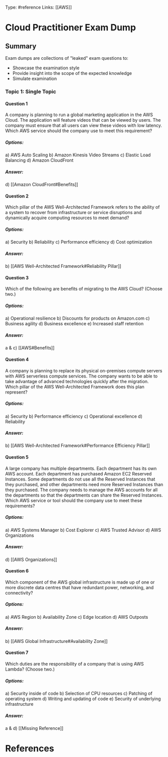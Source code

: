 Type: #reference
Links: [[AWS]]

# Cloud Practitioner Exam Dump

## Summary
Exam dumps are collections of "leaked" exam questions to:
- Showcase the examination style
- Provide insight into the scope of the expected knowledge
- Simulate examination

### Topic 1: Single Topic
#### Question 1
A company is planning to run a global marketing application in the AWS Cloud. The application will feature videos that can be viewed by users. The company must ensure that all users can view these videos with low latency.  
Which AWS service should the company use to meet this requirement?
##### Options:
a) AWS Auto Scaling
b) Amazon Kinesis Video Streams
c) Elastic Load Balancing
d) Amazon CloudFront

##### Answer:
d) [[Amazon CloudFront#Benefits]]

#### Question 2
Which pillar of the AWS Well-Architected Framework refers to the ability of a system to recover from infrastructure or service disruptions and dynamically acquire computing resources to meet demand?
##### Options:
a) Security
b) Reliability
c) Performance efficiency
d) Cost optimization
##### Answer:
b) [[AWS Well-Architected Framework#Reliability Pillar]]

#### Question 3
Which of the following are benefits of migrating to the AWS Cloud? (Choose two.)
##### Options:
a) Operational resilience
b) Discounts for products on Amazon.com
c) Business agility
d) Business excellence
e) Increased staff retention
##### Answer:
a & c) [[AWS#Benefits]]

#### Question 4
A company is planning to replace its physical on-premises compute servers with AWS serverless compute services. The company wants to be able to take advantage of advanced technologies quickly after the migration.  
Which pillar of the AWS Well-Architected Framework does this plan represent?
##### Options:
a) Security
b) Performance efficiency
c) Operational excellence
d) Reliability
##### Answer:
b) [[AWS Well-Architected Framework#Performance Efficiency Pillar]]

#### Question 5
A large company has multiple departments. Each department has its own AWS account. Each department has purchased Amazon EC2 Reserved Instances. Some departments do not use all the Reserved Instances that they purchased, and other departments need more Reserved Instances than they purchased. The company needs to manage the AWS accounts for all the departments so that the departments can share the Reserved Instances.
Which AWS service or tool should the company use to meet these requirements?

##### Options:
a) AWS Systems Manager
b) Cost Explorer
c) AWS Trusted Advisor
d) AWS Organizations
##### Answer:
d) [[AWS Organizations]]

#### Question 6
Which component of the AWS global infrastructure is made up of one or more discrete data centres that have redundant power, networking, and connectivity?
##### Options:
a) AWS Region
b) Availability Zone
c) Edge location
d) AWS Outposts
##### Answer:
b) [[AWS Global Infrastructure#Availability Zone]]

#### Question 7
Which duties are the responsibility of a company that is using AWS Lambda? (Choose two.)
##### Options:
a) Security inside of code
b) Selection of CPU resources
c) Patching of operating system
d) Writing and updating of code
e) Security of underlying infrastructure
##### Answer:
a & d) [[Missing Reference]]

# References

